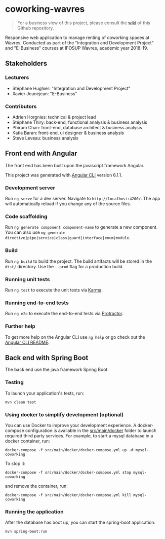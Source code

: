# coworking-wavres
> For a business view of this project, please consult the [wiki] of this Github repository.

Responsive web application to manage renting of coworking spaces at Wavres.
Conducted as part of the "Integration and Development Project" and "E-Business" courses at IFOSUP Wavres, academic year 2018-19.

## Stakeholders
### Lecturers
- Stéphane Hughier: "Integration and Development Project"
- Xavier Jeunejean: "E-Business"

### Contributors
- Adrien Horgnies: technical & project lead
- Stéphane Thiry: back-end, functional analysis & business analysis
- Phirum Chan: front-end, database architect & business analysis
- Katia Baran: front-end, ui designer & business analysis
- Steve Leveau: business analysis

## Front end with Angular

The front end has been built upon the javascript framework Angular.

This project was generated with [Angular CLI](https://github.com/angular/angular-cli) version 6.1.1.

### Development server

Run `ng serve` for a dev server. Navigate to `http://localhost:4200/`. The app will automatically reload if you change any of the source files.

### Code scaffolding

Run `ng generate component component-name` to generate a new component. You can also use `ng generate directive|pipe|service|class|guard|interface|enum|module`.

### Build

Run `ng build` to build the project. The build artifacts will be stored in the `dist/` directory. Use the `--prod` flag for a production build.

### Running unit tests

Run `ng test` to execute the unit tests via [Karma](https://karma-runner.github.io).

### Running end-to-end tests

Run `ng e2e` to execute the end-to-end tests via [Protractor](http://www.protractortest.org/).

### Further help

To get more help on the Angular CLI use `ng help` or go check out the [Angular CLI README](https://github.com/angular/angular-cli/blob/master/README.md).

## Back end with Spring Boot

The back end use the java framework Spring Boot.

### Testing

To launch your application's tests, run:

    mvn clean test

### Using docker to simplify development (optional)

You can use Docker to improve your development experience. A docker-compose configuration is available in the [src/main/docker](src/main/docker) folder to launch required third party services.
For example, to start a mysql database in a docker container, run:

    docker-compose -f src/main/docker/docker-compose.yml up -d mysql-coworking

To stop it: 

    docker-compose -f src/main/docker/docker-compose.yml stop mysql-coworking

and remove the container, run:

    docker-compose -f src/main/docker/docker-compose.yml kill mysql-coworking

### Running the application

After the database has boot up, you can start the spring-boot application:

    mvn spring-boot:run

[wiki]: https://github.com/AdrienHorgnies/coworking-wavres/wiki
